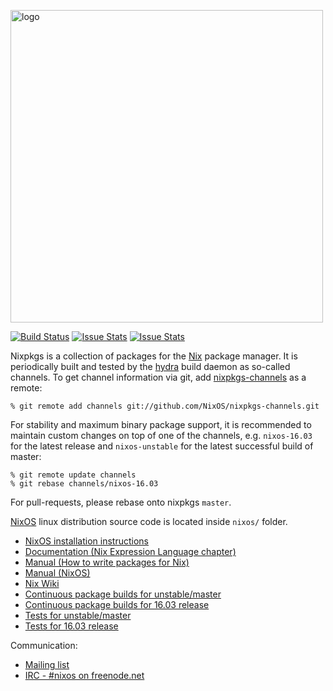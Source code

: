 [<img src="http://nixos.org/logo/nixos-hires.png" width="500px" alt="logo" />](https://nixos.org/nixos)

[![Build Status](https://travis-ci.org/NixOS/nixpkgs.svg?branch=master)](https://travis-ci.org/NixOS/nixpkgs)
[![Issue Stats](http://www.issuestats.com/github/nixos/nixpkgs/badge/pr?style=flat)](http://www.issuestats.com/github/nixos/nixpkgs)
[![Issue Stats](http://www.issuestats.com/github/nixos/nixpkgs/badge/issue?style=flat)](http://www.issuestats.com/github/nixos/nixpkgs)

Nixpkgs is a collection of packages for the [Nix](https://nixos.org/nix/) package
manager. It is periodically built and tested by the [hydra](https://hydra.mayflower.de/)
build daemon as so-called channels. To get channel information via git, add
[nixpkgs-channels](https://github.com/NixOS/nixpkgs-channels.git) as a remote:

```
% git remote add channels git://github.com/NixOS/nixpkgs-channels.git
```

For stability and maximum binary package support, it is recommended to maintain
custom changes on top of one of the channels, e.g. `nixos-16.03` for the latest
release and `nixos-unstable` for the latest successful build of master:

```
% git remote update channels
% git rebase channels/nixos-16.03
```

For pull-requests, please rebase onto nixpkgs `master`.

[NixOS](https://nixos.org/nixos/) linux distribution source code is located inside
`nixos/` folder.

* [NixOS installation instructions](https://nixos.org/nixos/manual/#ch-installation)
* [Documentation (Nix Expression Language chapter)](https://nixos.org/nix/manual/#ch-expression-language)
* [Manual (How to write packages for Nix)](https://nixos.org/nixpkgs/manual/)
* [Manual (NixOS)](https://nixos.org/nixos/manual/)
* [Nix Wiki](https://nixos.org/wiki/)
* [Continuous package builds for unstable/master](https://hydra.nixos.org/jobset/nixos/trunk-combined)
* [Continuous package builds for 16.03 release](https://hydra.nixos.org/jobset/nixos/release-16.03)
* [Tests for unstable/master](https://hydra.nixos.org/job/nixos/trunk-combined/tested#tabs-constituents)
* [Tests for 16.03 release](https://hydra.nixos.org/job/nixos/release-16.03/tested#tabs-constituents)

Communication:

* [Mailing list](http://lists.science.uu.nl/mailman/listinfo/nix-dev)
* [IRC - #nixos on freenode.net](irc://irc.freenode.net/#nixos)
